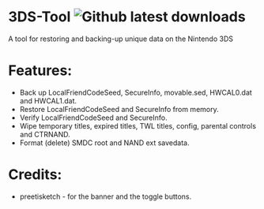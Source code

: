 # 3DS-Tool ![Github latest downloads](https://img.shields.io/github/downloads/joel16/3DS-Recovery-Tool/total.svg)
A tool for restoring and backing-up unique data on the Nintendo 3DS

# Features:
- Back up LocalFriendCodeSeed, SecureInfo, movable.sed, HWCAL0.dat and HWCAL1.dat.
- Restore LocalFriendCodeSeed and SecureInfo from memory.
- Verify LocalFriendCodeSeed and SecureInfo.
- Wipe temporary titles, expired titles, TWL titles, config, parental controls and CTRNAND.
- Format (delete) SMDC root and NAND ext savedata.

# Credits:
- preetisketch - for the banner and the toggle buttons.
